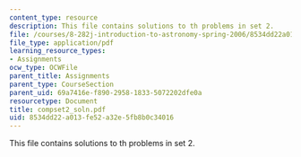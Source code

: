 ```yaml
---
content_type: resource
description: This file contains solutions to th problems in set 2.
file: /courses/8-282j-introduction-to-astronomy-spring-2006/8534dd22a013fe52a32e5fb8b0c34016_compset2_soln.pdf
file_type: application/pdf
learning_resource_types:
- Assignments
ocw_type: OCWFile
parent_title: Assignments
parent_type: CourseSection
parent_uid: 69a7416e-f890-2958-1833-5072202dfe0a
resourcetype: Document
title: compset2_soln.pdf
uid: 8534dd22-a013-fe52-a32e-5fb8b0c34016
---
```

This file contains solutions to th problems in set 2.

